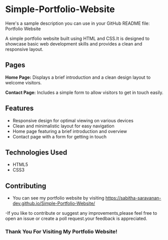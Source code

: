 # Simple-Portfolio-Website
Here's a sample description you can use in your GitHub README file:
Portfolio Website

A simple portfolio website built using HTML and CSS.It is designed to showcase basic web development skills and provides a clean and responsive layout.

 ## Pages
 
 **Home Page:** Displays a brief introduction and a clean design layout to welcome visitors.

 **Contact Page:** Includes a simple form to allow visitors to get in touch easily.

## Features

- Responsive design for optimal viewing on various devices
- Clean and minimalistic layout for easy navigation
- Home page featuring a brief introduction and overview
- Contact page with a form for getting in touch

## Technologies Used

- HTML5
- CSS3

## Contributing

- You can see my portfolio website by visiting https://sabitha-saravanan-dev.github.io/Simple-Portfolio-Website/
  
-If you like to contribute or suggest any improvements,please feel free to open an issue or create a poll request.your feedback is appreciated.

### Thank You For Visiting My Portfolio Website!

